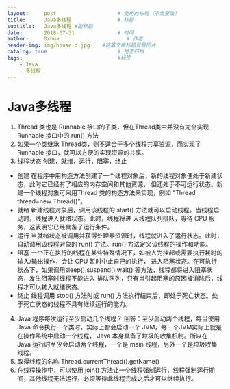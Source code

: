 ```yaml
---
layout:     post                    # 使用的布局（不需要改）
title:      Java多线程               # 标题
subtitle:   Java多线程 #副标题
date:       2018-07-31              # 时间
author:     Dxhua                      # 作者
header-img: img/house-d.jpg    #这篇文章标题背景图片
catalog: true                       # 是否归档
tags:                               #标签
    - Java
    - 多线程
---
```



# Java多线程 #
1. Thread 类也是 Runnable 接口的子类，但在Thread类中并没有完全实现 Runnable 接口中的 run() 方法
2. 如果一个类继承 Thread类，则不适合于多个线程共享资源，而实现了 Runnable 接口，就可以方便的实现资源的共享。
3. 线程状态 创建，就绪，运行，阻塞，终止
- 创建 在程序中用构造方法创建了一个线程对象后，新的线程对象便处于新建状态，此时它已经有了相应的内存空间和其他资源，
但还处于不可运行状态。新建一个线程对象可采用Thread 类的构造方法来实现，例如 “Thread thread=new Thread()”。
- 就绪 新建线程对象后，调用该线程的 start() 方法就可以启动线程。当线程启动时，线程进入就绪状态。此时，线程将进
入线程队列排队，等待 CPU 服务，这表明它已经具备了运行条件。
- 运行 当就绪状态被调用并获得处理器资源时，线程就进入了运行状态。此时，自动调用该线程对象的 run() 方法。run()
 方法定义该线程的操作和功能。
- 阻塞 一个正在执行的线程在某些特殊情况下，如被人为挂起或需要执行耗时的输入/输出操作，会让 CPU 暂时中止自己的执行，
进入阻塞状态。在可执行状态下，如果调用sleep(),suspend(),wait() 等方法，线程都将进入阻塞状态，发生阻塞时线程不能进入
排队队列，只有当引起阻塞的原因被消除后，线程才可以转入就绪状态。
- 终止 线程调用 stop() 方法时或 run() 方法执行结束后，即处于死亡状态。处于死亡状态的线程不具有继续运行的能力。
4. Java 程序每次运行至少启动几个线程？
回答：至少启动两个线程，每当使用 Java 命令执行一个类时，实际上都会启动一个 JVM，每一个JVM实际上就是在操作系统中启动一个线程，
Java 本身具备了垃圾的收集机制。所以在 Java 运行时至少会启动两个线程，一个是 main 线程，另外一个是垃圾收集线程。
5. 取得线程的名称 Thread.currentThread().getName()
6. 在线程操作中，可以使用 join() 方法让一个线程强制运行，线程强制运行期间，其他线程无法运行，必须等待此线程完成之后才可以继续执行。
